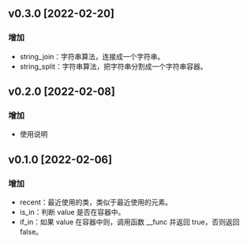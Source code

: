## v0.3.0 [2022-02-20]

### 增加

- string_join：字符串算法，连接成一个字符串。
- string_split：字符串算法，把字符串分割成一个字符串容器。

## v0.2.0 [2022-02-08]

### 增加

- 使用说明

## v0.1.0 [2022-02-06]

### 增加

- recent：最近使用的类，类似于最近使用的元素。
- is_in：判断 value 是否在容器中。
- if_in：如果 value 在容器中则，调用函数 __func 并返回 true，否则返回 false。
